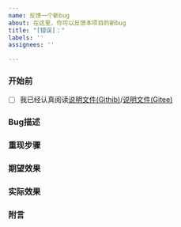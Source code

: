 ```yaml
---
name: 反馈一个新bug
about: 在这里，你可以反馈本项目的新bug
title: "[错误]："
labels: ''
assignees: ''

---
```


### 开始前

<!-- 无论您提交的Bug如何简单, 也请严格按照 Issue 模板填写信息, 未正确套用模板或信息不全的将不做处理. 感谢配合-->

- [ ] 我已经认真阅读[说明文件(Githib)](https://github.com/xianyongjian080402/Minecraft-Optimal-Starter_2/blob/master/.github/ISSUE_TEMPLATE/ISSUE_GUIDELINES.md)/[说明文件(Gitee)](https://gitee.com/xian66/minecraft-optimal-starter_2/blob/master/.gitee/ISSUE_GUIDELINES.md)

<!-- 阅读后，请讲 [ ] 改为 [X]-->

### Bug描述

### 重现步骤

### 期望效果

### 实际效果

### 附言
<!-- 没有请写 无 --->

<!-- 建议上传日志文件 --->
